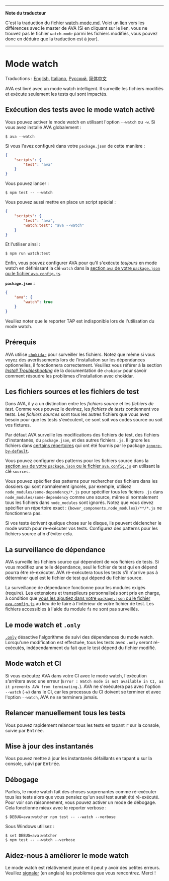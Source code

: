 ___
**Note du traducteur**

C'est la traduction du fichier [watch-mode.md](https://github.com/avajs/ava/blob/master/docs/recipes/watch-mode.md). Voici un [lien](https://github.com/avajs/ava/compare/a82fee56ffefb3fd433664f236150f62c55feeb5...master#diff-92da4f3d087d796fdf4a45be88586b62) vers les différences avec le master de AVA (Si en cliquant sur le lien, vous ne trouvez pas le fichier `watch-mode` parmi les fichiers modifiés, vous pouvez donc en déduire que la traduction est à jour).
___
# Mode watch

Traductions : [English](https://github.com/avajs/ava/blob/master/docs/recipes/watch-mode.md), [Italiano](https://github.com/avajs/ava-docs/blob/master/it_IT/docs/recipes/watch-mode.md), [Русский](https://github.com/avajs/ava-docs/blob/master/ru_RU/docs/recipes/watch-mode.md), [简体中文](https://github.com/avajs/ava-docs/blob/master/zh_CN/docs/recipes/watch-mode.md)

AVA est livré avec un mode watch intelligent. Il surveille les fichiers modifiés et exécute seulement les tests qui sont impactés.

## Exécution des tests avec le mode watch activé

Vous pouvez activer le mode watch en utilisant l'option `--watch` ou `-w`. Si vous avez installé AVA globalement :

```console
$ ava --watch
```

Si vous l'avez configuré dans votre `package.json` de cette manière :

```json
{
	"scripts": {
		"test": "ava"
	}
}
```

Vous pouvez lancer :

```console
$ npm test -- --watch
```

Vous pouvez aussi mettre en place un script spécial :

```json
{
	"scripts": {
		"test": "ava",
		"watch:test": "ava --watch"
	}
}
```

Et l'utiliser ainsi :

```console
$ npm run watch:test
```

Enfin, vous pouvez configurer AVA pour qu'il s'exécute *toujours* en mode watch en définissant la clé `watch` dans la [section `ava` de votre `package.json` ou le fichier `ava.config.js`][config].

**`package.json` :**

```json
{
	"ava": {
		"watch": true
	}
}
```

Veuillez noter que le reporter TAP est indisponible lors de l'utilisation du mode watch.

## Prérequis

AVA utilise [`chokidar`] pour surveiller les fichiers. Notez que même si vous voyez des avertissements lors de l'installation sur les dépendances optionnelles, il fonctionnera correctement. Veuillez vous référer à la section *[Install Troubleshooting]* de la documentation de `chokidar` pour savoir comment résoudre les problèmes d'installation avec chokidar.

## Les fichiers sources et les fichiers de test

Dans AVA, il y a un distinction entre les *fichiers source* et les *fichiers de test*. Comme vous pouvez le devinez, les *fichiers de tests* contiennent vos tests. Les *fichiers sources* sont tous les autres fichiers que vous avez besoin pour que les tests s'exécutent, ce sont soit vos codes source ou soit vos fixtures.

Par défaut AVA surveille les modifications des fichiers de test, des fichiers d'instantanés, du `package.json`, et des autres fichiers `.js`. Il ignore les fichiers dans [certains répertoires](https://github.com/novemberborn/ignore-by-default/blob/master/index.js) qui ont été fournis par le package [`ignore-by-default`].

Vous pouvez configurer des patterns pour les fichiers source dans la [section `ava` de votre `package.json` ou le fichier `ava.config.js`][config] en utilisant la clé `sources`.

Vous pouvez spécifier des patterns pour rechercher des fichiers dans les dossiers qui sont normalement ignorés, par exemple, utilisez `node_modules/some-dependency/*.js` pour spécifier tous les fichiers `.js` dans `node_modules/some-dependency` comme une source, même si normalement tous les fichiers dans `node_modules` sont ignorés.  Notez que vous devez spécifier un répertoire exact : `{bower_components,node_modules}/**/*.js` ne fonctionnera pas.

Si vos tests écrivent quelque chose sur le disque, ils peuvent déclencher le mode watch pour re-exécuter vos tests. Configurez des patterns pour les fichiers source afin d'éviter cela.

## La surveillance de dépendance

AVA surveille les fichiers source qui dépendent de vos fichiers de tests. Si vous modifiez une telle dépendance, seul le fichier de test qui en dépend pourra être ré-exécuter. AVA ré-exécutera tous les tests s'il n'arrive pas à déterminer quel est le fichier de test qui dépend du fichier source.

La surveillance de dépendance fonctionne pour les modules exigés (require). Les extensions et transpileurs personnalisés sont pris en charge, à condition que [vous les ajoutiez dans votre `package.json` ou le fichier `ava.config.js`][config] au lieu de le faire à l'intérieur de votre fichier de test. Les fichiers accessibles à l'aide du module `fs` ne sont pas surveillés.

## Le mode watch et `.only`

[`.only`] désactive l'algorithme de suivi des dépendances du mode watch. Lorsqu'une modification est effectuée, tous les tests avec `.only` seront ré-exécutés, indépendamment du fait que le test dépend du fichier modifié.

## Mode watch et CI

Si vous exécutez AVA dans votre CI avec le mode watch, l'exécution s'arrêtera avec une erreur (`Error : Watch mode is not available in CI, as it prevents AVA from terminating.`). AVA ne s'exécutera pas avec l'option `--watch` (`-w`) dans le CI, car les processus du CI doivent se terminer et avec l'option `--watch`, AVA ne se terminera jamais.

## Relancer manuellement tous les tests

Vous pouvez rapidement relancer tous les tests en tapant <kbd>r</kbd> sur la console, suivie par <kbd>Entrée</kbd>.

## Mise à jour des instantanés

Vous pouvez mettre à jour les instantanés défaillants en tapant <kbd>u</kbd> sur la console, suivi par <kbd>Entrée</kbd>.

## Débogage

Parfois, le mode watch fait des choses surprenantes comme ré-exécuter tous les tests alors que vous pensiez qu'un seul test aurait été ré-exécuté. Pour voir son raisonnement, vous pouvez activer un mode de débogage. Cela fonctionne mieux avec le reporter verbose :

```console
$ DEBUG=ava:watcher npm test -- --watch --verbose
```

Sous Windows utilisez :

```console
$ set DEBUG=ava:watcher
$ npm test -- --watch --verbose
```

## Aidez-nous à améliorer le mode watch

Le mode watch est relativement jeune et il peut y avoir des petites erreurs. Veuillez [signaler](https://github.com/avajs/ava/issues) (en anglais) les problèmes que vous rencontrez. Merci !

[`chokidar`]: https://github.com/paulmillr/chokidar
[Install Troubleshooting]: https://github.com/paulmillr/chokidar#install-troubleshooting
[`ignore-by-default`]: https://github.com/novemberborn/ignore-by-default
[`.only`]: ../01-writing-tests.md#exécution-de-tests-spécifiques
[config]: ../06-configuration.md
